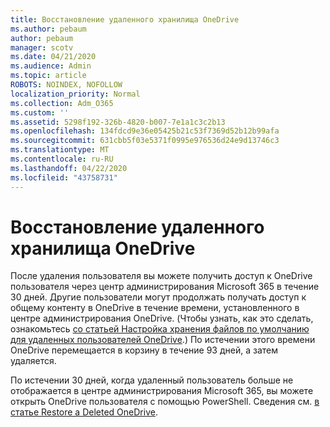 ```yaml
---
title: Восстановление удаленного хранилища OneDrive
ms.author: pebaum
author: pebaum
manager: scotv
ms.date: 04/21/2020
ms.audience: Admin
ms.topic: article
ROBOTS: NOINDEX, NOFOLLOW
localization_priority: Normal
ms.collection: Adm_O365
ms.custom: ''
ms.assetid: 5298f192-326b-4820-b007-7e1a1c3c2b13
ms.openlocfilehash: 134fdcd9e36e05425b21c53f7369d52b12b99afa
ms.sourcegitcommit: 631cbb5f03e5371f0995e976536d24e9d13746c3
ms.translationtype: MT
ms.contentlocale: ru-RU
ms.lasthandoff: 04/22/2020
ms.locfileid: "43758731"
---
```

# <a name="restore-a-deleted-onedrive"></a>Восстановление удаленного хранилища OneDrive

После удаления пользователя вы можете получить доступ к OneDrive пользователя через центр администрирования Microsoft 365 в течение 30 дней. Другие пользователи могут продолжать получать доступ к общему контенту в OneDrive в течение времени, установленного в центре администрирования OneDrive. (Чтобы узнать, как это сделать, ознакомьтесь [со статьей Настройка хранения файлов по умолчанию для удаленных пользователей OneDrive](https://go.microsoft.com/fwlink/?linkid=874267).) По истечении этого времени OneDrive перемещается в корзину в течение 93 дней, а затем удаляется.
  
По истечении 30 дней, когда удаленный пользователь больше не отображается в центре администрирования Microsoft 365, вы можете открыть OneDrive пользователя с помощью PowerShell. Сведения см. [в статье Restore a Deleted OneDrive](https://go.microsoft.com/fwlink/?linkid=874269).
  

